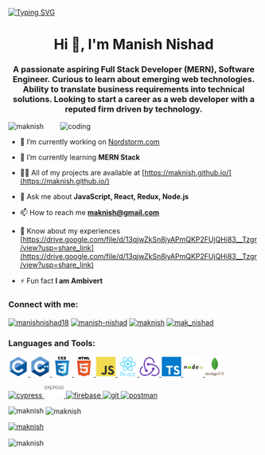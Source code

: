 [![Typing SVG](https://readme-typing-svg.demolab.com?font=Fira+Code&pause=1000&width=435&lines=Full+Stack+Web+Developer;Software+Engineer)](https://git.io/typing-svg)
<h1 align="center">Hi 👋, I'm Manish Nishad</h1>
<h3 align="center">A passionate aspiring Full Stack Developer (MERN), Software Engineer. Curious to learn about emerging web technologies. Ability to translate business requirements into technical solutions. Looking to start a career as a web developer with a reputed firm driven by technology.</h3>

<img align="right" alt="coding" width="400" src="https://vectorified.com/image/vector-gif-5.gif">

<p align="left"> <img src="https://komarev.com/ghpvc/?username=maknish&label=Profile%20views&color=0e75b6&style=flat" alt="maknish" /> </p>

- 🔭 I’m currently working on [Nordstorm.com](https://github.com/MAKNISH/troubled-trousers-6605/tree/main/nordstrom)

- 🌱 I’m currently learning **MERN Stack**

- 👨‍💻 All of my projects are available at [https://maknish.github.io/](https://maknish.github.io/)

- 💬 Ask me about **JavaScript, React, Redux, Node.js**

- 📫 How to reach me **maknish@gmail.com**

- 📄 Know about my experiences [https://drive.google.com/file/d/13qjwZkSn8jyAPmQKP2FUjQHi83__Tzgr/view?usp=share_link](https://drive.google.com/file/d/13qjwZkSn8jyAPmQKP2FUjQHi83__Tzgr/view?usp=share_link)

- ⚡ Fun fact **I am Ambivert**

<h3 align="left">Connect with me:</h3>
<p align="left">
<a href="https://twitter.com/manishnishad18" target="blank"><img align="center" src="https://raw.githubusercontent.com/rahuldkjain/github-profile-readme-generator/master/src/images/icons/Social/twitter.svg" alt="manishnishad18" height="30" width="40" /></a>
<a href="https://linkedin.com/in/manish-nishad" target="blank"><img align="center" src="https://raw.githubusercontent.com/rahuldkjain/github-profile-readme-generator/master/src/images/icons/Social/linked-in-alt.svg" alt="manish-nishad" height="30" width="40" /></a>
<a href="https://codesandbox.com/maknish" target="blank"><img align="center" src="https://raw.githubusercontent.com/rahuldkjain/github-profile-readme-generator/master/src/images/icons/Social/codesandbox.svg" alt="maknish" height="30" width="40" /></a>
<a href="https://instagram.com/mak_nishad" target="blank"><img align="center" src="https://raw.githubusercontent.com/rahuldkjain/github-profile-readme-generator/master/src/images/icons/Social/instagram.svg" alt="mak_nishad" height="30" width="40" /></a>
</p>

<h3 align="left">Languages and Tools:</h3>
<p align="left"> 
<a href="https://www.cprogramming.com/" target="_blank" rel="noreferrer"> <img src="https://raw.githubusercontent.com/devicons/devicon/master/icons/c/c-original.svg" alt="c" width="40" height="40"/> </a> 
<a href="https://www.w3schools.com/cpp/" target="_blank" rel="noreferrer"> <img src="https://raw.githubusercontent.com/devicons/devicon/master/icons/cplusplus/cplusplus-original.svg" alt="cplusplus" width="40" height="40"/> </a> 
<a href="https://www.w3schools.com/css/" target="_blank" rel="noreferrer"> <img src="https://raw.githubusercontent.com/devicons/devicon/master/icons/css3/css3-original-wordmark.svg" alt="css3" width="40" height="40"/> </a>  
<a href="https://www.w3.org/html/" target="_blank" rel="noreferrer"> <img src="https://raw.githubusercontent.com/devicons/devicon/master/icons/html5/html5-original-wordmark.svg" alt="html5" width="40" height="40"/> </a> 
<a href="https://developer.mozilla.org/en-US/docs/Web/JavaScript" target="_blank" rel="noreferrer"> <img src="https://raw.githubusercontent.com/devicons/devicon/master/icons/javascript/javascript-original.svg" alt="javascript" width="40" height="40"/> </a>
<a href="https://reactjs.org/" target="_blank" rel="noreferrer"> <img src="https://raw.githubusercontent.com/devicons/devicon/master/icons/react/react-original-wordmark.svg" alt="react" width="40" height="40"/> </a> 
<a href="https://redux.js.org" target="_blank" rel="noreferrer"> <img src="https://raw.githubusercontent.com/devicons/devicon/master/icons/redux/redux-original.svg" alt="redux" width="40" height="40"/> </a>
<a href="https://www.typescriptlang.org/" target="_blank" rel="noreferrer"> <img src="https://raw.githubusercontent.com/devicons/devicon/master/icons/typescript/typescript-original.svg" alt="typescript" width="40" height="40"/> </a>
<a href="https://nodejs.org" target="_blank" rel="noreferrer"> <img src="https://raw.githubusercontent.com/devicons/devicon/master/icons/nodejs/nodejs-original-wordmark.svg" alt="nodejs" width="40" height="40"/> </a> 
<a href="https://www.mongodb.com/" target="_blank" rel="noreferrer"> <img src="https://raw.githubusercontent.com/devicons/devicon/master/icons/mongodb/mongodb-original-wordmark.svg" alt="mongodb" width="40" height="40"/> </a> 
<a href="https://www.cypress.io" target="_blank" rel="noreferrer"> <img src="https://raw.githubusercontent.com/simple-icons/simple-icons/6e46ec1fc23b60c8fd0d2f2ff46db82e16dbd75f/icons/cypress.svg" alt="cypress" width="40" height="40"/> </a> 
<a href="https://expressjs.com" target="_blank" rel="noreferrer"> <img src="https://raw.githubusercontent.com/devicons/devicon/master/icons/express/express-original-wordmark.svg" alt="express" width="40" height="40"/> </a>
<a href="https://firebase.google.com/" target="_blank" rel="noreferrer"> <img src="https://www.vectorlogo.zone/logos/firebase/firebase-icon.svg" alt="firebase" width="40" height="40"/> </a> 
<a href="https://git-scm.com/" target="_blank" rel="noreferrer"> <img src="https://www.vectorlogo.zone/logos/git-scm/git-scm-icon.svg" alt="git" width="40" height="40"/> </a>
<a href="https://postman.com" target="_blank" rel="noreferrer"> <img src="https://www.vectorlogo.zone/logos/getpostman/getpostman-icon.svg" alt="postman" width="40" height="40"/> </a> </p>

<p><img align="left" src="https://github-readme-stats.vercel.app/api/top-langs?username=maknish&show_icons=true&locale=en&layout=compact" alt="maknish" /></p>

<p>&nbsp;<img align="center" src="https://github-readme-stats.vercel.app/api?username=maknish&show_icons=true&locale=en" alt="maknish" /></p>

<p align="left"> <a href="https://github.com/ryo-ma/github-profile-trophy"><img src="https://github-profile-trophy.vercel.app/?username=maknish" alt="maknish" /></a> </p>

<p><img align="center" src="https://github-readme-streak-stats.herokuapp.com/?user=maknish&" alt="maknish" /></p>
